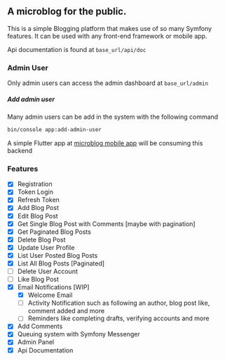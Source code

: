 ## A microblog for the public.

This is a simple Blogging platform that makes use of so many Symfony features.
It can be used with any front-end framework or mobile app.

Api documentation is found at `base_url/api/doc`

### Admin User
Only admin users can access the admin dashboard at `base_url/admin`

##### Add admin user
Many admin users can be add in the system with the following command
```bash
bin/console app:add-admin-user
```

A simple Flutter app at [microblog mobile app](https://github.com/abdellahrk/microblog-mobile-app) will be consuming this backend 

### Features 
 - [x] Registration 
 - [x] Token Login 
 - [x] Refresh Token
 - [x] Add Blog Post
 - [x] Edit Blog Post
 - [x] Get Single Blog Post with Comments [maybe with pagination]
 - [x] Get Paginated Blog Posts
 - [x] Delete Blog Post
 - [x] Update User Profile
 - [x] List User Posted Blog Posts
 - [x] List All Blog Posts [Paginated]
 - [ ] Delete User Account
 - [ ] Like Blog Post
 - [x] Email Notifications [WIP]
   - [x] Welcome Email
   - [ ] Activity Notification such as following an author, blog post like, comment added and more
   - [ ] Reminders like completing drafts, verifying accounts and more
 - [x] Add Comments
 - [x] Queuing system with Symfony Messenger
 - [x] Admin Panel
 - [x] Api Documentation